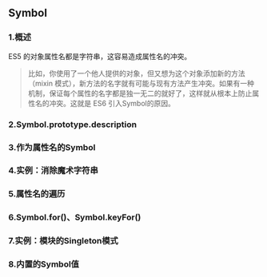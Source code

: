 ## Symbol

### 1.概述

ES5 的对象属性名都是字符串，这容易造成属性名的冲突。

> 比如，你使用了一个他人提供的对象，但又想为这个对象添加新的方法（mixin 模式），新方法的名字就有可能与现有方法产生冲突。如果有一种机制，保证每个属性的名字都是独一无二的就好了，这样就从根本上防止属性名的冲突。这就是 ES6 引入Symbol的原因。

### 2.Symbol.prototype.description
### 3.作为属性名的Symbol
### 4.实例：消除魔术字符串
### 5.属性名的遍历
### 6.Symbol.for()、Symbol.keyFor()
### 7.实例：模块的Singleton模式
### 8.内置的Symbol值